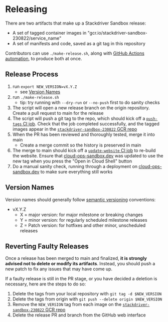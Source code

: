 # Releasing

There are two artifacts that make up a Stackdriver Sandbox release:
- A set of tagged container images in "gcr.io/stackdriver-sandbox-230822/service_name"
- A set of manifests and code, saved as a git tag in this repository

Contributors can use `./make-release.sh`, along with
[GitHub Actions automation](https://github.com/GoogleCloudPlatform/cloud-ops-sandbox/tree/main/.github/workflows), 
to produce both at once.

## Release Process
1. run `export NEW_VERSION=vX.Y.Z`
   - see [Version Names](#version-names)
1. run `./make-release.sh`
   - tip: try running with `--dry-run` or `--no-push` first to do sanity checks
1. The script will open a new release branch on the origin repository. Create a pull request to main for the release
1. The script will push a git tag to the repo, which should kick off a
   [`push-tags` CI job](https://github.com/GoogleCloudPlatform/cloud-ops-sandbox/blob/main/.github/workflows/push-tags.yml).
   Check that the job completed successfully, and the tagged images appear in the
   [`stackdriver-sandbox-230822` GCR repo](http://console.cloud.google.com/gcr/images/stackdriver-sandbox-230822)
1. When the PR has been reviewed and thoroughly tested, merge it into main
   - Create a merge commit so the history is preserved in main
1. The merge to main should kick off a
   [`update-website` CI job](https://github.com/GoogleCloudPlatform/cloud-ops-sandbox/blob/main/.github/workflows/update-website.yml)
   to re-build the website. Ensure that [cloud-ops-sandbox.dev](https://stackdriver-sandbox.dev/)
   was updated to use the new tag when you press the "Open in Cloud Shell" button
1. Do a manual sanity check, running through a deployment on [cloud-ops-sandbox.dev](https://cloud-ops-sandbox.dev/) to make sure everything still works

## Version Names
Version names should generally follow [semantic versioning](https://semver.org/) conventions:
- vX.Y.Z
  - X = major version: for major milestone or breaking changes
  - Y = minor version: for regularly scheduled milestone releases
  - Z =  Patch version: for hotfixes and other minor, unscheduled releases

## Reverting Faulty Releases
Once a release has been merged to main and finalized, **it is strongly advised not to delete or modify its artifacts**.
Instead, you should push a new patch to fix any issues that may have come up.

If a faulty release is still in the PR stage, or you have decided a deletion is necessary, here are the steps to do so:
1. Delete the tags from your local repository with `git tag -d $NEW_VERSION`
1. Delete the tags from origin with `git push --delete origin $NEW_VERSION`
1. Remove the `NEW_VERSION` tag from each image on the [`stackdriver-sandbox-230822` GCR repo](http://console.cloud.google.com/gcr/images/stackdriver-sandbox-230822)
1. Delete the release PR and branch from the GitHub web interface
